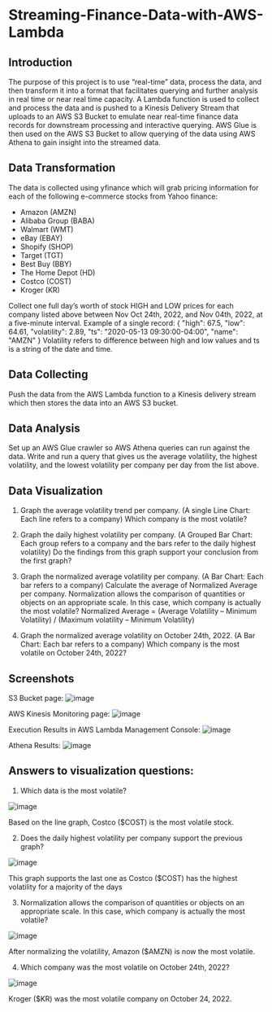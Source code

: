 # Streaming-Finance-Data-with-AWS-Lambda

## Introduction

The purpose of this project is to use “real-time” data, process the data, and then transform it into a format that facilitates querying and further analysis in real time or near real time capacity. A Lambda function is used to collect and process the data and is pushed to a Kinesis Delivery Stream that uploads to an AWS S3 Bucket to emulate near real-time finance data records for downstream processing and interactive querying. AWS Glue is then used on the AWS S3 Bucket to allow querying of the data using AWS Athena to gain insight into the streamed data. 

## Data Transformation

The data is collected using yfinance which will grab pricing information for each of the following e-commerce stocks from Yahoo finance:
* Amazon (AMZN)
* Alibaba Group (BABA)
* Walmart (WMT)
* eBay (EBAY)
* Shopify (SHOP)
* Target (TGT)
* Best Buy (BBY)
* The Home Depot (HD)
* Costco (COST)
* Kroger (KR)

Collect one full day’s worth of stock HIGH and LOW prices for each company listed above between Nov Oct 24th, 2022, and Nov 04th, 2022, at a five-minute interval.
	Example of a single record:
{
  "high": 67.5, 
  "low": 64.61, 
  "volatility": 2.89,
  "ts": "2020-05-13 09:30:00-04:00", 
  "name": "AMZN"
}
	Volatility refers to difference between high and low values and ts is a string of the date and time.


## Data Collecting
Push the data from the AWS Lambda function to a Kinesis delivery stream which then stores the data into an AWS S3 bucket.

## Data Analysis
Set up an AWS Glue crawler so AWS Athena queries can run against the data. Write and run a query that gives us the average volatility, the highest volatility, and the lowest volatility per company per day from the list above.  

## Data Visualization
1. Graph the average volatility trend per company. (A single Line Chart: Each line refers to a company)
Which company is the most volatile?

2. Graph the daily highest volatility per company. (A Grouped Bar Chart: Each group refers to a company and the bars refer to the daily highest volatility)
Do the findings from this graph support your conclusion from the first graph?

3. Graph the normalized average volatility per company. (A Bar Chart: Each bar refers to a company)
Calculate the average of Normalized Average per company. Normalization allows the comparison of quantities or objects on an appropriate scale. In this case, which company is actually the most volatile?
Normalized Average = (Average Volatility – Minimum Volatility) / (Maximum volatility – Minimum Volatility)

4. Graph the normalized average volatility on October 24th, 2022. (A Bar Chart: Each bar refers to a company)
Which company is the most volatile on October 24th, 2022?

## Screenshots
S3 Bucket page:
![image](https://user-images.githubusercontent.com/103864579/209571946-0f164c76-69ae-4056-9c2a-bbcea4765e03.png)

AWS Kinesis Monitoring page: 
![image](https://user-images.githubusercontent.com/103864579/209572024-6b321cb2-0fac-44f3-a663-27f38296d389.png)

Execution Results in AWS Lambda Management Console: 
![image](https://user-images.githubusercontent.com/103864579/209572032-28d302f3-cfcc-4024-9320-ad07fe6078f7.png)

Athena Results: 
![image](https://user-images.githubusercontent.com/103864579/209572038-d6ec9e32-12f2-4456-8e2f-f7da9990758c.png)

## Answers to visualization questions:

1. Which data is the most volatile?

![image](https://user-images.githubusercontent.com/103864579/209572209-144daec7-d642-42cd-ba08-76b89e72bb88.png)

Based on the line graph, Costco ($COST) is the most volatile stock.

2. Does the daily highest volatility per company support the previous graph?

![image](https://user-images.githubusercontent.com/103864579/209572225-a25a7328-6ae3-47d3-9e4f-5d1898c6550f.png)

This graph supports the last one as Costco ($COST) has the highest volatility for a majority of the days

3. Normalization allows the comparison of quantities or objects on an appropriate scale. In this case, which company is actually the most volatile?

![image](https://user-images.githubusercontent.com/103864579/209572232-4d54a521-014f-4401-8cec-1b0c757d3f5c.png)

After normalizing the volatility, Amazon ($AMZN) is now the most volatile.

4. Which company was the most volatile on October 24th, 2022?

![image](https://user-images.githubusercontent.com/103864579/209572245-779508a8-de38-4522-9529-d495e2eeeaa0.png)

Kroger ($KR) was the most volatile company on October 24, 2022.
